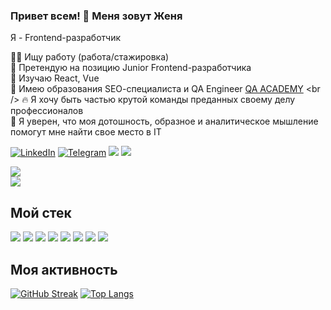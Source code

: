 ### Привет всем! 👋 Меня зовут Женя
Я - Frontend-разработчик <br />

👩‍💻 Ищу работу (работа/стажировка) <br />
🎯 Претендую на позицию Junior Frontend-разработчика <br />
📝 Изучаю React, Vue <br />
📝 Имею образования SЕО-специалиста и QA Engineer [QA ACADEMY]([https://www.linkedin.com/in/jeniaramanenia/overlay/1635486031775/single-media-viewer/](https://media-exp1.licdn.com/dms/image/C4E2DAQExoIJVD8eHBg/profile-treasury-image-shrink_800_800/0/1647631921896?e=1667941200&v=beta&t=ATp3IIq_7T6-jvzHoKT4QLOO1bOQZKIMPocZZww7m_M)) <br />
🔥 Я хочу быть частью крутой команды преданных своему делу профессионалов <br />
💪 Я уверен, что моя дотошность, образное и аналитическое мышление помогут мне найти свое место в IT <br />

[![LinkedIn](https://img.shields.io/badge/-Linkedin-blue)](https://www.linkedin.com/in/jeniaramanenia/) 
[![Telegram](https://img.shields.io/badge/-Telegram-blue?logo=telegram)](https://t.me/jeniaromanenia)
![](https://img.shields.io/badge/email-jenia02041985%40tut.by-orange)
![](https://www.codewars.com/users/rsschool_33f5dde9dc1de367/badges/micro)
<br />


[![](https://img.shields.io/badge/%D0%9C%D0%BE%D0%B5%20%D0%BF%D0%BE%D1%80%D1%82%D1%84%D0%BE%D0%BB%D0%B8%D0%BE%20%3D%3E-Portfolio-orange?style=for-the-badge)](https://jeniaromanenia.github.io/portfolio/)</br>
[![](https://img.shields.io/badge/CV%20%3D%3E-CV-orange?style=for-the-badge)](https://jeniaromanenia.github.io/portfolio/assets/pdf/JeniaRomanenia-CV.pdf)


## Мой стек
![](https://img.shields.io/badge/HTML5-E34F26?style=for-the-badge&logo=html5&logoColor=white) 
![](https://img.shields.io/badge/CSS3-1572B6?style=for-the-badge&logo=css3&logoColor=white) 
![](https://img.shields.io/badge/JavaScript-323330?style=for-the-badge&logo=javascript&logoColor=F7DF1E) 
![](https://img.shields.io/badge/React-20232A?style=for-the-badge&logo=react&logoColor=61DAFB) 
![](https://img.shields.io/badge/Webpack-593D88?style=for-the-badge&logo=webpack&logoColor=white)
![](https://img.shields.io/badge/-Figma-blueviolet?style=for-the-badge&logo=figma&logoColor=white)
![](https://img.shields.io/badge/-Jira-green?style=for-the-badge&logo=jira&logoColor=white)
![](https://img.shields.io/badge/-WorPress-blue?style=for-the-badge&logo=wordpress&logoColor=white)

## Моя активность
[![GitHub Streak](https://github-readme-streak-stats.herokuapp.com/?user=JeniaRomanenia&theme=default)](https://git.io/streak-stats)
[![Top Langs](https://github-readme-stats.vercel.app/api/top-langs/?username=JeniaRomanenia&layout=compact&theme=vision-friendly-default)](https://github.com/anuraghazra/github-readme-stats)
